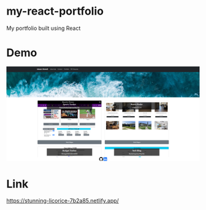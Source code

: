 # my-react-portfolio

My portfolio built using React

# Demo

![screenshot](./portfolio/src/images/demo.png)

# Link

https://stunning-licorice-7b2a85.netlify.app/
